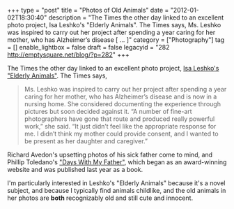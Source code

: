 +++
type = "post"
title = "Photos of Old Animals"
date = "2012-01-02T18:30:40"
description = "The Times the other day linked to an excellent photo project, Isa Leshko's \"Elderly Animals\". The Times says, Ms. Leshko was inspired to carry out her project after spending a year caring for her mother, who has Alzheimer&#8217;s disease [ ... ]"
category = ["Photography"]
tag = []
enable_lightbox = false
draft = false
legacyid = "282 http://emptysquare.net/blog/?p=282"
+++

<p>The Times the other day linked to an excellent photo project, <a href="http://well.blogs.nytimes.com/2011/12/29/what-we-can-learn-from-old-animals/">Isa
Leshko's "Elderly
Animals"</a>.
The Times says,</p>
<blockquote>
<p>Ms. Leshko was inspired to carry out her project after spending a year
caring for her mother, who has Alzheimer’s disease and is now in a
nursing home. She considered documenting the experience through
pictures but soon decided against it. “A number of fine-art
photographers have gone that route and produced really powerful work,”
she said. “It just didn’t feel like the appropriate response for me. I
didn’t think my mother could provide consent, and I wanted to be
present as her daughter and caregiver.”</p>
</blockquote>
<p>Richard Avedon's upsetting photos of his sick father come to mind, and
Phillip Toledano's <a href="http://www.dayswithmyfather.com/">"Days With My
Father"</a>, which began as an
award-winning website and was published last year as a book.</p>
<p>I'm particularly interested in Leshko's "Elderly Animals" because it's a
novel subject, and because I typically find animals childlike, and the
old animals in her photos are <strong>both</strong> recognizably old and still cute
and innocent.</p>
